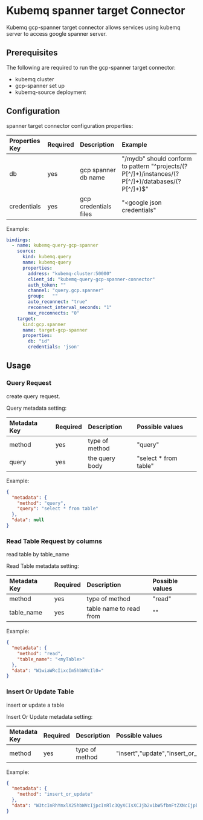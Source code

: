 # Kubemq spanner target Connector

Kubemq gcp-spanner target connector allows services using kubemq server to access google spanner server.

## Prerequisites
The following are required to run the gcp-spanner target connector:

- kubemq cluster
- gcp-spanner set up
- kubemq-source deployment

## Configuration

spanner target connector configuration properties:

| Properties Key | Required | Description                                | Example                         |
|:---------------|:---------|:-------------------------------------------|:--------------------------------|
| db             | yes      | gcp spanner db name                        | "<googleurl>/mydb"  should conform to pattern "^projects/(?P<project>[^/]+)/instances/(?P<instance>[^/]+)/databases/(?P<database>[^/]+)$"            |
| credentials    | yes      | gcp credentials files                      | "<google json credentials"      |

Example:

```yaml
bindings:
  - name: kubemq-query-gcp-spanner
    source:
      kind: kubemq.query
      name: kubemq-query
      properties:
        address: "kubemq-cluster:50000"
        client_id: "kubemq-query-gcp-spanner-connector"
        auth_token: ""
        channel: "query.gcp.spanner"
        group:   ""
        auto_reconnect: "true"
        reconnect_interval_seconds: "1"
        max_reconnects: "0"
    target:
      kind:gcp.spanner
      name: target-gcp-spanner
      properties:
        db: "id"
        credentials: 'json'

```

## Usage

### Query Request

create query request.

Query metadata setting:

| Metadata Key | Required | Description                  | Possible values       |
|:-------------|:---------|:-----------------------------|:----------------------|
| method       | yes      | type of method               | "query"               |
| query        | yes      | the query body               | "select * from table" |


Example:

```json
{
  "metadata": {
    "method": "query",
    "query": "select * from table"
  },
  "data": null
}
```


### Read Table Request by columns

read table by table_name

Read Table metadata setting:

| Metadata Key | Required | Description               | Possible values                         |
|:-------------|:---------|:--------------------------|:----------------------------------------|
| method       | yes      | type of method            | "read"                                  |
| table_name   | yes      | table name to read from   | "<your data set ID>"                    |


Example:

```json
{
  "metadata": {
    "method": "read",
    "table_name": "<myTable>"
  },
  "data": "W1wiaWRcIixcIm5hbWVcIl0="
}
```

### Insert Or Update Table

insert or update a table

Insert Or Update metadata setting:

| Metadata Key | Required | Description                     | Possible values                         |
|:-------------|:---------|:--------------------------------|:----------------------------------------|
| method       | yes      | type of method                  | "insert","update","insert_or_update"    |


Example:

```json
{
  "metadata": {
    "method": "insert_or_update"
  },
  "data": "W3tcInRhYmxlX25hbWVcIjpcInRlc3QyXCIsXCJjb2x1bW5fbmFtZXNcIjpbXCJpZFwiLFwibmFtZVwiXSxcImNvbHVtbl92YWx1ZXNcIjpbMTcsXCJuYW1lMVwiXSxcImNvbHVtbl90eXBlXCI6W1wiSU5UNjRcIixcIlNUUklOR1wiXX0se1widGFibGVfbmFtZVwiOlwidGVzdDJcIixcImNvbHVtbl9uYW1lc1wiOltcImlkXCIsXCJuYW1lXCJdLFwiY29sdW1uX3ZhbHVlc1wiOlsxOCxcIm5hbWUyXCJdLFwiY29sdW1uX3R5cGVcIjpbXCJJTlQ2NFwiLFwiU1RSSU5HXCJdfV0="
}
```
